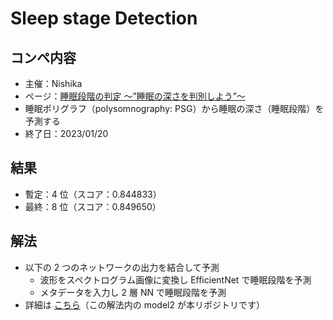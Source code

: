 # Sleep stage Detection

## コンペ内容

- 主催：Nishika
- ページ：[睡眠段階の判定 〜”睡眠の深さを判別しよう”〜](https://competition.nishika.com/sleep/summary)
- 睡眠ポリグラフ（polysomnography: PSG）から睡眠の深さ（睡眠段階）を予測する
- 終了日：2023/01/20

## 結果

- 暫定：4 位（スコア：0.844833）
- 最終：8 位（スコア：0.849650）

## 解法

- 以下の 2 つのネットワークの出力を結合して予測
  - 波形をスペクトログラム画像に変換し EfficientNet で睡眠段階を予測
  - メタデータを入力し 2 層 NN で睡眠段階を予測
- 詳細は [こちら](https://competition.nishika.com/sleep/topics/445)（この解法内の model2 が本リポジトリです）
